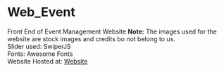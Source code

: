 # Web_Event
Front End of Event Management Website
<b>Note:</b> The images used for the website are stock images and credits bo not belong to us. <br/>
Slider used: SwiperJS <br/>
Fonts: Awesome Fonts <br/>
Website Hosted at: [Website](https://deependra-singh-rao.github.io/Web_Event/) <br/>
